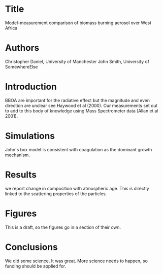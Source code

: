 # Title
Model-measurement comparison of biomass burning aerosol
over West Africa

# Authors
Christopher Daniel, University of Manchester
John Smith, University of SomewhereElse

# Introduction
BBOA are important for the radiative effect
but the magnitude and even direction are unclear
see Haywood et al (2000).
Our measurements set out to add to this
body of knowledge using Mass Spectrometer data
(Allan et al 2001).

# Simulations
John's box model is consistent with coagulation
as the dominant growth mechanism.

# Results
we report change in composition with atmospheric age.
This is directly linked to the scattering properties
of the particles.

# Figures
This is a draft, so the figures go in a section of their own.

# Conclusions
We did some science. It was great. More science needs to 
happen, so funding should be applied for.